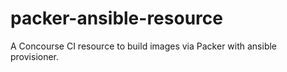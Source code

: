 # packer-ansible-resource
A Concourse CI resource to build images via Packer with ansible provisioner.

